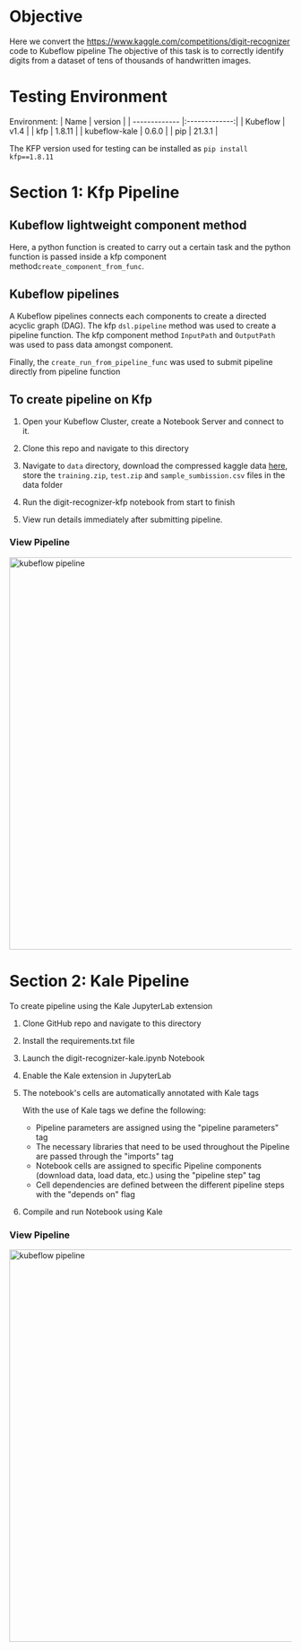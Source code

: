 # Objective
Here we convert the https://www.kaggle.com/competitions/digit-recognizer code to Kubeflow pipeline 
The objective of this task is to correctly identify digits from a dataset of tens of thousands of handwritten images.

# Testing Environment

Environment:
| Name        | version           | 
| ------------- |:-------------:|
| Kubeflow      | v1.4   |
| kfp           | 1.8.11 |
| kubeflow-kale | 0.6.0  |
| pip           | 21.3.1 |


The KFP version used for testing can be installed as `pip install kfp==1.8.11`  

# Section 1: Kfp Pipeline

## Kubeflow lightweight component method
Here, a python function is created to carry out a certain task and the python function is passed inside a kfp component method`create_component_from_func`. 


## Kubeflow pipelines
A Kubeflow pipelines connects each components to create a directed acyclic graph (DAG). The kfp `dsl.pipeline` method was used to create a pipeline function. The kfp component method `InputPath` and `OutputPath` was used to pass data amongst component. 

Finally, the  `create_run_from_pipeline_func` was used to submit pipeline directly from pipeline function

## To create pipeline on Kfp
   
1. Open your Kubeflow Cluster, create a Notebook Server and connect to it.

2. Clone this repo and navigate to this directory

3. Navigate to `data` directory, download the compressed kaggle data [here](https://www.kaggle.com/competitions/digit-recognizer/data), store the `training.zip`, `test.zip` and `sample_sumbission.csv` files in the data folder

4. Run the digit-recognizer-kfp notebook from start to finish

5. View run details immediately after submitting pipeline.

### View Pipeline

<p>
<img src="https://github.com/josepholaide/examples/blob/master/digit_recognition/images/kfp-pipeline.PNG?raw=true" alt="kubeflow pipeline" width="600" height="700"/>
 </p>


# Section 2: Kale Pipeline

To create pipeline using the Kale JupyterLab extension


1. Clone GitHub repo and navigate to this directory

2. Install the requirements.txt file

3. Launch the digit-recognizer-kale.ipynb Notebook

4. Enable the Kale extension in JupyterLab   

5. The notebook's cells are automatically annotated with Kale tags

   With the use of Kale tags we define the following:

   * Pipeline parameters are assigned using the "pipeline parameters" tag
   * The necessary libraries that need to be used throughout the Pipeline are passed through the "imports" tag
   * Notebook cells are assigned to specific Pipeline components (download data, load data, etc.) using the "pipeline step" tag
   * Cell dependencies are defined between the different pipeline steps with the "depends on" flag

6. Compile and run Notebook using Kale

### View Pipeline

<p>
<img src="https://github.com/josepholaide/examples/blob/master/digit_recognition/images/kale-pipeline.PNG?raw=true" alt="kubeflow pipeline" width="600" height="700"/>
 </p>
